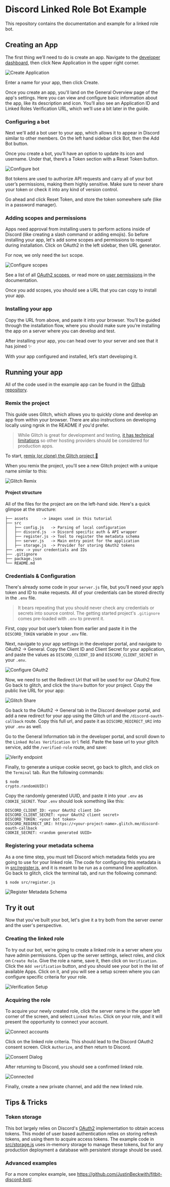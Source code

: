 # Discord Linked Role Bot Example
This repository contains the documentation and example for a linked role bot.

## Creating an App
The first thing we’ll need to do is create an app. Navigate to the [developer dashboard](https://discord.com/developers/applications), then click New Application in the upper right corner.

![Create Application](assets/create-app.png "Create Application")

Enter a name for your app, then click Create.

Once you create an app, you'll land on the General Overview page of the app's settings. Here you can view and configure basic information about the app, like its description and icon. You’ll also see an Application ID and Linked Roles Verification URL, which we’ll use a bit later in the guide.

### Configuring a bot
Next we'll add a bot user to your app, which allows it to appear in Discord similar to other members. On the left hand sidebar click Bot, then the Add Bot button.

Once you create a bot, you’ll have an option to update its icon and username. Under that, there’s a Token section with a Reset Token button.

![Configure bot](assets/configure-bot.png "Configure bot")

Bot tokens are used to authorize API requests and carry all of your bot user’s permissions, making them highly sensitive. Make sure to never share your token or check it into any kind of version control.

Go ahead and click Reset Token, and store the token somewhere safe (like in a password manager).

### Adding scopes and permissions
Apps need approval from installing users to perform actions inside of Discord (like creating a slash command or adding emojis). So before installing your app, let's add some scopes and permissions to request during installation. Click on OAuth2 in the left sidebar, then URL generator.

For now, we only need the `bot` scope. 

![Configure scopes](assets/oauth-url.png "Configure scopes")

See a list of all [OAuth2 scopes](https://discord.com/developers/docs/topics/oauth2#shared-resources-oauth2-scopes), or read more on [user permissions](https://discord.com/developers/docs/topics/permissions) in the documentation.

Once you add scopes, you should see a URL that you can copy to install your app.

### Installing your app
Copy the URL from above, and paste it into your browser. You’ll be guided through the installation flow, where you should make sure you’re installing the app on a server where you can develop and test.

After installing your app, you can head over to your server and see that it has joined ✨

With your app configured and installed, let’s start developing it.

## Running your app
All of the code used in the example app can be found in the [Github repository](https://github.com/JustinBeckwith/linked-role-bot).


### Remix the project
This guide uses Glitch, which allows you to quickly clone and develop an app from within your browser. There are also instructions on developing locally using ngrok in the README if you'd prefer.

> While Glitch is great for development and testing, [it has technical limitations](https://help.glitch.com/kb/article/17-technical-restrictions/) so other hosting providers should be considered for production apps.

To start, [remix (or clone) the Glitch project 🎏](https://glitch.com/edit/#!/remix/linked-role-discord-bot)

When you remix the project, you'll see a new Glitch project with a unique name similar to this:

![Glitch Remix](assets/glitch.png "Glitch Remix")

#### Project structure
All of the files for the project are on the left-hand side. Here's a quick glimpse at the structure:

```
├── assets      -> images used in this tutorial
├── src
│   ├── config.js   -> Parsing of local configuration
│   ├── discord.js  -> Discord specific auth & API wrapper
│   ├── register.js -> Tool to register the metadata schema
│   ├── server.js   -> Main entry point for the application
│   ├── storage.js  -> Provider for storing OAuth2 tokens
├── .env -> your credentials and IDs
├── .gitignore
├── package.json
└── README.md
```

### Credentials & Configuration
There's already some code in your `server.js` file, but you’ll need your app’s token and ID to make requests. All of your credentials can be stored directly in the `.env` file.

> It bears repeating that you should never check any credentials or secrets into source control. The getting started project's `.gitignore` comes pre-loaded with `.env` to prevent it.

First, copy your bot user’s token from earlier and paste it in the `DISCORD_TOKEN` variable in your `.env` file.

Next, navigate to your app settings in the developer portal, and navigate to OAuth2 -> General.  Copy the Client ID and Client Secret for your application, and paste the values as `DISCORD_CLIENT_ID` and `DISCORD_CLIENT_SECRET` in your `.env`.  

![Configure OAuth2](assets/oauth-config.png "Configure OAuth2")

Now, we need to set the Redirect Url that will be used for our OAuth2 flow.  Go back to glitch, and click the `Share` button for your project.  Copy the public live URL for your app:

![Glitch Share](assets/glitch-share-url.png "Glitch Share")

Go back to the OAuth2 -> General tab in the Discord developer portal, and add a new redirect for your app using the Glitch url and the `/discord-oauth-callback` route.  Copy this full url, and paste it as `DISCORD_REDIRECT_URI` into your `.env` as well.  

Go to the General Information tab in the developer portal, and scroll down to the `Linked Roles Verification Url` field. Paste the base url to your glitch service, add the `/verified-role` route, and save:

![Verify endpoint](assets/verify-endpoint.png "Verify endpoint")

Finally, to generate a unique cookie secret, go back to glitch, and click on the `Terminal` tab. Run the following commands:

```
$ node
crypto.randomUUID()
```

Copy the randomly generated UUID, and paste it into your `.env` as `COOKIE_SECRET`. Your `.env` should look something like this:

```
DISCORD_CLIENT_ID: <your OAuth2 client Id>
DISCORD_CLIENT_SECRET: <your OAuth2 client secret>
DISCORD_TOKEN: <your bot token>
DISCORD_REDIRECT_URI: https://<your-project-name>.glitch.me/discord-oauth-callback
COOKIE_SECRET: <random generated UUID>
```

### Registering your metadata schema
As a one time step, you must tell Discord which metadata fields you are going to use for your linked role. The code for configuring this metadata is in [src/register.js](), and it is meant to be run as a command line application.  Go back to glitch, click the terminal tab, and run the following command:

```
$ node src/register.js
```

![Register Metadata Schema](assets/register.png "Register Metadata Schema")


## Try it out
Now that you've built your bot, let's give it a try both from the server owner and the user's perspective.

### Creating the linked role
To try out our bot, we're going to create a linked role in a server where you have admin permissions.  Open up the server settings, select roles, and click on `Create Role`.  Give the role a name, save it, then click on `Verification`.  Click the `Add verification` button, and you should see your bot in the list of available Apps.  Click on it, and you will see a setup screen where you can configure specific criteria for your role.

![Verification Setup](assets/verification-setup.png "Verification Setup")

### Acquiring the role
To acquire your newly created role, click the server name in the upper left corner of the screen, and select `Linked Roles`.  Click on your role, and it will present the opportunity to connect your account.

![Connect accounts](assets/connect-account.png "Connect accounts")

Click on the linked role criteria. This should lead to the Discord OAuth2 consent screen.  Click `Authorize`, and then return to Discord.  

![Consent Dialog](assets/consent-dialog.png "Consent Dialog")

After returning to Discord, you should see a confirmed linked role.

![Connected](assets/connected.png "Connected")

Finally, create a new private channel, and add the new linked role.

## Tips & Tricks

### Token storage
This bot largely relies on Discord's [OAuth2](https://discord.com/developers/docs/topics/oauth2) implementation to obtain access tokens. This model of user based authentication relies on storing refresh tokens, and using them to acquire access tokens.  The example code in [src/storage.js](src/storage.js) uses in-memory storage to manage these tokens, but for any production deployment a database with persistent storage should be used. 

### Advanced examples
For a more complex example, see https://github.com/JustinBeckwith/fitbit-discord-bot/.
